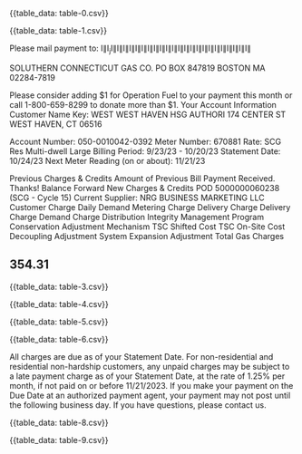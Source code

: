 {{table_data: table-0.csv}}


{{table_data: table-1.csv}}



Please mail payment to:
$\mathrm{I} \| \mathrm{I}_{\mathrm{j}} \mathrm{I} \| \mathrm{I} \| \mathrm{I} \| \mathrm{I} \| \mathrm{I} \| \mathrm{I} \| \mathrm{I} \| \mathrm{I} \| \mathrm{I} \| \mathrm{I} \| \mathrm{I} \| \mathrm{I} \| \mathrm{I} \| \mathrm{I} \| \mathrm{I} \| \mathrm{I} \| \mathrm{I} \| \mathrm{I} \| \mathrm{I} \| \mathrm{I} \| \mathrm{I} \| \mathrm{I} \| \mathrm{I} \|$

SOLUTHERN CONNECTICUT GAS CO.
PO BOX 847819
BOSTON MA 02284-7819

Please consider adding $\$ 1$ for Operation Fuel to your payment this month or call 1-800-659-8299 to donate more than \$1.
Your Account Information
Customer Name Key: WEST
WEST HAVEN HSG AUTHORI 174 CENTER ST
WEST HAVEN, CT 06516

Account Number: 050-0010042-0392
Meter Number: 670881
Rate: SCG Res Multi-dwell Large
Billing Period: 9/23/23 - 10/20/23
Statement Date: 10/24/23
Next Meter Reading (on or about): 11/21/23

Previous Charges \& Credits
Amount of Previous Bill
Payment Received. Thanks!
Balance Forward
New Charges \& Credits
POD 5000000060238 (SCG - Cycle 15)
Current Supplier: NRG BUSINESS MARKETING LLC
Customer Charge
Daily Demand Metering Charge
Delivery Charge
Delivery Charge
Demand Charge
Distribution Integrity Management Program
Conservation Adjustment Mechanism
TSC Shifted Cost
TSC On-Site Cost
Decoupling Adjustment
System Expansion Adjustment
Total Gas Charges

## 354.31

{{table_data: table-3.csv}}


{{table_data: table-4.csv}}


{{table_data: table-5.csv}}


{{table_data: table-6.csv}}



All charges are due as of your Statement Date. For non-residential and residential non-hardship customers, any unpaid charges may be subject to a late payment charge as of your Statement Date, at the rate of $1.25 \%$ per month, if not paid on or before 11/21/2023. If you make your payment on the Due Date at an authorized payment agent, your payment may not post until the following business day. If you have questions, please contact us.

{{table_data: table-8.csv}}


{{table_data: table-9.csv}}
